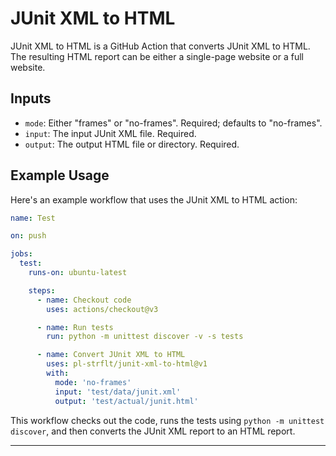 # JUnit XML to HTML

JUnit XML to HTML is a GitHub Action that converts JUnit XML to HTML. The resulting HTML report can be either a single-page website or a full website.

## Inputs

* `mode`: Either "frames" or "no-frames". Required; defaults to "no-frames".
* `input`: The input JUnit XML file. Required.
* `output`: The output HTML file or directory. Required.

## Example Usage

Here's an example workflow that uses the JUnit XML to HTML action:

```yml
name: Test

on: push

jobs:
  test:
    runs-on: ubuntu-latest

    steps:
      - name: Checkout code
        uses: actions/checkout@v3

      - name: Run tests
        run: python -m unittest discover -v -s tests

      - name: Convert JUnit XML to HTML
        uses: pl-strflt/junit-xml-to-html@v1
        with:
          mode: 'no-frames'
          input: 'test/data/junit.xml'
          output: 'test/actual/junit.html'
```

This workflow checks out the code, runs the tests using `python -m unittest discover`, and then converts the JUnit XML report to an HTML report.

---
